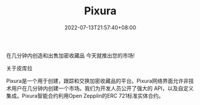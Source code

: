 ﻿---
weight: 
title: "Pixura"
description: "Create and Sell Crypto-Collectibles in Minutes. Launch your marketplace today!"
date: 2022-07-13T21:57:40+08:00
lastmod: 2022-07-13T16:45:40+08:00
draft: false
authors: ["MineW"]
featuredImage: "272.png"
link: "https://pixura.io/"
tags: ["Pixura","开发者服务"]
categories: ["navigation"]
navigation: ["开发者服务"]
lightgallery: true
toc: true
pinned: false
recommend: false
recommend1: false
---
在几分钟内创造和出售加密收藏品 今天就推出您的市场! 

关于皮库拉

Pixura是一个用于创建，跟踪和交换加密收藏品的平台。Pixura网络界面允许非技术用户在几分钟内创建一个市场。我们为开发人员公开了强大的 API，以及自定义集成。Pixura智能合约利用Open Zepplin的ERC 721标准实体合约。